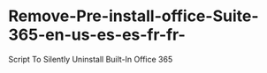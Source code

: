 # Remove-Pre-install-office-Suite-365-en-us-es-es-fr-fr-
Script To Silently Uninstall Built-In Office 365
